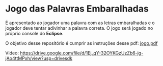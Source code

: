 # Jogo das Palavras Embaralhadas
É apresentado ao jogador uma palavra com as letras embaralhadas e o jogador deve
tentar adivinhar a palavra correta.
O jogo será jogado no próprio console do **Eclipse**.

O objetivo desse repositório é cumprir as instruções desse pdf:
[jogo.pdf](https://github.com/user-attachments/files/17194629/jogo.pdf)

Video: https://drive.google.com/file/d/1Ej_qY-32OYKGzUzZb6-jg-jAo4ttMPxh/view?usp=drivesdk